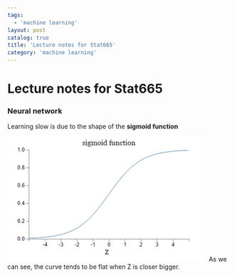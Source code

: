 ```yaml
---
tags:
  - 'machine learning'
layout: post
catalog: true
title: 'Lecture notes for Stat665'
category: 'machine learning'
---
```


# Lecture notes for Stat665

### Neural network

Learning slow is due to the shape of the **sigmoid function**

[![sigmoid](/img/in-post/sigmoid.png "sigmoid")](/img/in-post/sigmoid.png "sigmoid")
As we can see, the curve tends to be flat when Z is closer bigger.
